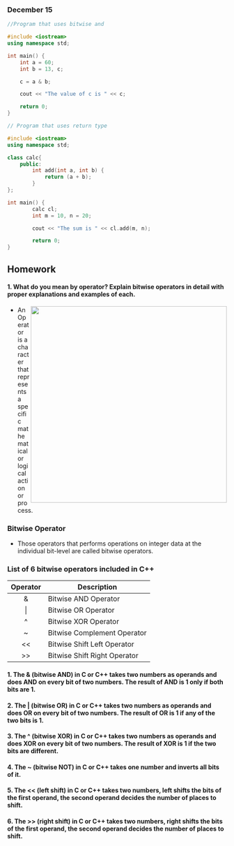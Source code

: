 ### December 15

```cpp
//Program that uses bitwise and

#include <iostream>
using namespace std;

int main() {
	int a = 60;
	int b = 13, c;

	c = a & b;

	cout << "The value of c is " << c;

	return 0;
}
```

```cpp
// Program that uses return type

#include <iostream>
using namespace std;

class calc{
	public:
		int add(int a, int b) {
			return (a + b);
		}
};

int main() {
		calc cl;
		int m = 10, n = 20;

		cout << "The sum is " << cl.add(m, n);

		return 0;
}
```

## Homework

#### 1. What do you mean by operator? Explain bitwise operators in detail with proper explanations and examples of each.
<img style="width: 450px; height: auto;" align="right" src="https://media.geeksforgeeks.org/wp-content/cdn-uploads/Operators-In-C.png" />

* An Operator is a character that represents a specific mathematical or logical action or process.

### Bitwise Operator


* Those operators that performs operations on integer data at the individual bit-level are called bitwise operators.

### List of 6 bitwise operators included in C++

|Operator|Description|
|:-:|---|
|&|Bitwise AND Operator|
|&#124;|Bitwise OR Operator|
|^|Bitwise XOR Operator|
|~|	Bitwise Complement Operator|
|<<|Bitwise Shift Left Operator|
|>>|Bitwise Shift Right Operator|

#### 1. The & (bitwise AND) in C or C++ takes two numbers as operands and does AND on every bit of two numbers. The result of AND is 1 only if both bits are 1.  
#### 2. The | (bitwise OR) in C or C++ takes two numbers as operands and does OR on every bit of two numbers. The result of OR is 1 if any of the two bits is 1. 
#### 3. The ^ (bitwise XOR) in C or C++ takes two numbers as operands and does XOR on every bit of two numbers. The result of XOR is 1 if the two bits are different. 
#### 4. The ~ (bitwise NOT) in C or C++ takes one number and inverts all bits of it. 
#### 5. The << (left shift) in C or C++ takes two numbers, left shifts the bits of the first operand, the second operand decides the number of places to shift. 
#### 6. The >> (right shift) in C or C++ takes two numbers, right shifts the bits of the first operand, the second operand decides the number of places to shift. 